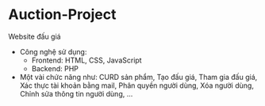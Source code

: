 # Auction-Project
Website đấu giá

- Công nghệ sử dụng:
  + Frontend: HTML, CSS, JavaScript
  + Backend: PHP
- Một vài chức năng như: CURD sản phẩm, Tạo đấu giá, Tham gia đấu giá, Xác thực tài khoản bằng mail, Phân quyền người dùng, Xóa người dùng, Chỉnh sửa thông tin người dùng, ...
